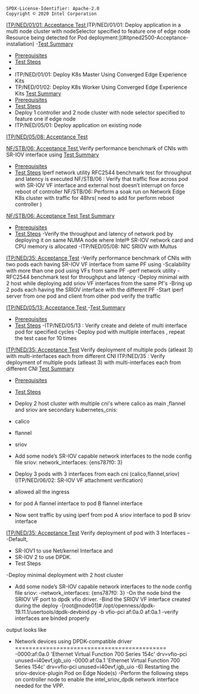 ```text
SPDX-License-Identifier: Apache-2.0
Copyright © 2020 Intel Corporation
```
[ITP/NED/01/01: Acceptance Test ](#itpned35-Acceptance-Test)
ITP/NED/01/01: Deploy application in a multi node cluster with nodeSelector specified to feature one of edge node
Resource being detected for Pod deployment:](#itpned2500-Acceptance-installation)
 -[Test Summary](#test-summary)
 - [Prerequisites](#prerequisites)
 - [Test Steps](#test-steps)
  -
 - ITP/NED/01/01: Deploy K8s Master Using Converged Edge Experience Kits
 - TP/NED/01/02: Deploy K8s Worker Using Converged Edge Experience Kits
  [Test Summary](#test-summary)
  - [Prerequisites](#prerequisites)
  - [Test Steps](#test-steps)
 - Deploy 1 controller and 2 node cluster with node selector specified to feature one if edge node
 - ITP/NED/05/01: Deploy application on existing node
   
[ITP/NED/05/08: Acceptance Test ](#itpned35-Acceptance-Test)
   
[NF/STB/06: Acceptance Test ](#itpned35-Acceptance-Test)
Verify performance benchmark of CNIs with SR-IOV interface using 
[Test Summary](#test-summary)
 - [Prerequisites](#prerequisites)
 - [Test Steps](#test-steps)
Iperf network utility 
RFC2544 benchmark test for throughput and latency is executed 
NF/STB/06 : Verify that traffic flow across pod with SR-IOV VF interface and external host doesn’t interrupt on force reboot of controller 
NF/STB/06:  Perform a soak run on Network Edge K8s cluster with traffic for 48hrs( need to add for perform  reboot controller )

[NF/STB/06: Acceptance Test ](#itpned35-Acceptance-Test)
[Test Summary](#test-summary)
  - [Prerequisites](#prerequisites)
  - [Test Steps](#test-steps)
-Verify the throughput and latency of network pod by deploying it on same NUMA node where Intel® SR-IOV network card and CPU memory is allocated
-ITP/NED/05/08: NIC SRIOV with Multus

[ITP/NED/35: Acceptance Test](#itpned35-Acceptance-Test)
-Verify performance benchmark of CNIs with two pods each having SR-IOV VF interface from same PF using 
-Scalability with more than one pod using VFs from same PF 
-perf network utility 
-RFC2544 benchmark test for throughput and latency 
-Deploy minimal with 2 host while deploying add sriov VF interfaces from the same Pf's 
-Bring up 2 pods each having the SRIOV interface with the different PF
-Start iperf server from one pod and client from other pod verify the traffic 

[ITP/NED/05/13: Acceptance Test ](#itpned35-Acceptance-Test)
-[Test Summary](#test-summary)
 - [Prerequisites](#prerequisites)
 - [Test Steps](#test-steps)
-ITP/NED/05/13 : Verify create and delete of multi interface pod for specified cycles 
-Deploy pod with multiple interfaces , repeat the test case for 10 times

[ITP/NED/35: Acceptance Test](#itpned35-Acceptance-Test)
Verify deployment of multiple pods (atleast 3) with multi-interfaces each from different CNI 
ITP/NED/35 : Verify deployment of multiple pods (atleast 3) with multi-interfaces each from different CNI 
[Test Summary](#test-summary)
 - [Prerequisites](#prerequisites)
 - [Test Steps](#test-steps)
 - Deploy 2 host cluster with multiple cni's where calico as main ,flannel and sriov are secondary 
kubernetes_cnis:
- calico
- flannel
- sriov

- Add some node’s SR-IOV capable network interfaces to the node config file 
sriov:
  network_interfaces: {ens787f0: 3}
- Deploy 3 pods with 3 interfaces from each cni (calico,flannel,sriov) (ITP/NED/06/02: SR-IOV VF attachment verification)
- allowed all the ingress 
- for pod A flannel interface to pod B flannel interface 
- Now sent traffic by using iperf from pod A sriov interface to pod B  sriov  interface 

[ITP/NED/35: Acceptance Test](#itpned35-Acceptance-Test)
Verify deployment of pod with 3 Interfaces –  
-Default,  
-	SR-IOV1  to use Net/kernel Interface and 
-	SR-IOV 2 to use DPDK. 
-	Test Steps

 -Deploy minimal deployment with 2 host cluster 
 - Add some node’s SR-IOV capable network interfaces to the node config file 
sriov:
  -network_interfaces: {ens787f0: 3}
   -On the node bind the SRIOV VF port to dpdk vfio driver.
   -Bind the SRIOV VF interface created during the deploy
  -[root@node01]# /opt/openness/dpdk-19.11.1/usertools/dpdk-devbind.py -b vfio-pci af:0a.0 af:0a.1
   -verify interfaces are binded properly 
  
  output looks like
  - Network devices using DPDK-compatible driver
   ============================================
   -0000:af:0a.0 'Ethernet Virtual Function 700 Series 154c' drv=vfio-pci unused=i40evf,igb_uio
   -0000:af:0a.1 'Ethernet Virtual Function 700 Series 154c' drv=vfio-pci unused=i40evf,igb_uio
   -6) Restarting the sriov-device-plugin Pod on Edge Node(s)
   -Perform the following steps on controller node to enable the intel_sriov_dpdk network interface needed for the VPP.




